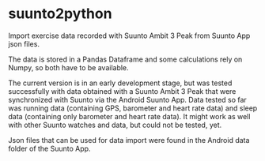 # suunto2python
Import exercise data recorded with Suunto Ambit 3 Peak from Suunto App json
files. 

The data is stored in a Pandas Dataframe and some calculations rely on
Numpy, so both have to be available.

The current version is in an early development stage, but was tested
successfully with data obtained with a Suunto Ambit 3 Peak that were
synchronized with Suunto via the Android Suunto App. Data tested so far
was running data (containing GPS, barometer and heart rate data) and
sleep data (containing only barometer and heart rate data).  It might
work as well with other Suunto watches and data, but could not be tested,
yet. 

Json files that can be used for data import were found in the Android data
folder of the Suunto App. 
